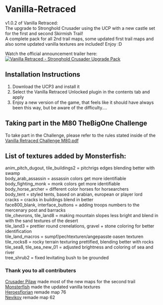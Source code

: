 # Vanilla-Retraced
v1.0.2 of Vanilla Retraced:  
The upgrade to Stronghold Crusader using the UCP with a new castle set for the first and second Skirmish Trail!  
A complete pack for all 2nd trail maps, some updated first trail maps and also some updated vanilla textures are included! Enjoy :D

Watch the official announcement trailer here:
[![Vanilla Retraced - Stronghold Crusader Upgrade Pack](https://user-images.githubusercontent.com/51748815/226217398-dedf9a2b-272d-4d2c-a3e0-f7a86ab9d490.png)
](https://www.youtube.com/watch?v=xzbVAEWBDVE)

## Installation Instructions
1. Download the UCP3 and install it
2. Select the Vanilla Retraced Unlocked plugin in the contents tab and apply
3. Enjoy a new version of the game, that feels like it should have always been this way, but be aware of the difficulty....

## Taking part in the M80 TheBigOne Challenge
To take part in the Challenge, please refer to the rules stated inside of the [Vanilla Retraced Challenge M80.pdf](https://github.com/Krarilotus/Vanilla-Retraced/blob/main/Vanilla%20Retraced%20Challenge%20M80.pdf)

## List of textures added by Monsterfish:
anim_pitch_dugout, tile_buildings2 = pitchrigs edges blending better with swamp  
body_arab_assassin = assassin colors get more identifiable  
body_fighting_monk = monk colors get more identifiable  
body_horse_archer = different color horses for horsearchers  
body_tent = styled tents, based on arabian, european or player lord  
cracks = cracks in buildings blend in better  
face800_blank, interface_buttons = adding troops numbers to the mercenary post and barracks  
tile_chevrons, tile_land8 = making mountain slopes less bright and blend in with the sand textures of the desert  
tile_land3 = prettier round crenelations, gravel + stone coloring for better identification  
tile_land_macros = sumpf/pechtexturen/angepasste oasen texturen  
tile_rocks8 = rocky terrain texturing prettified, blending better with rocks  
tile_sea8, tile_sea_new_01 = adjusted brightness and coloring of sea and river  
tree_shrub2 = fixed levitating bush to be grounded

  
### Thank you to all contributers
[Crusader Pilaw](https://www.youtube.com/@crusaderpilaw  ) made most of the new maps for the second trail  
[Monsterfish](https://github.com/Monsterfisch/StrongholdsOfConquest_) made the updated vanilla textures  
[Heroesflorian](https://stronghold.heavengames.com/downloads/lister.php?search=Heroesflorian) remade map 76  
[Nevikov](https://www.youtube.com/@RomanNevikov) remade map 62
